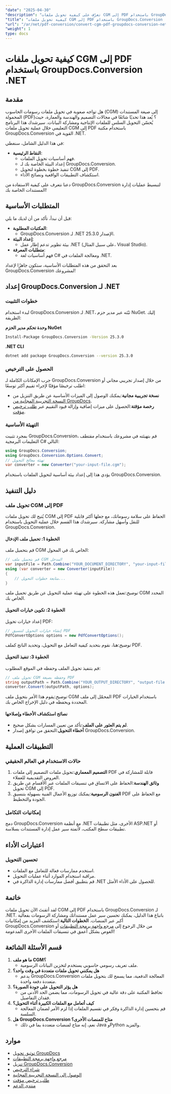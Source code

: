 ```yaml
---
"date": "2025-04-30"
"description": "تعرّف على كيفية تحويل ملفات CGM إلى PDF باستخدام GroupDocs.Conversion لـ .NET، مما يُحسّن الإنتاجية في مجالي التصميم والهندسة. اتبع هذا الدليل خطوة بخطوة لسهولة التنفيذ."
"title": "كيفية تحويل ملفات CGM إلى PDF باستخدام GroupDocs.Conversion .NET لمشاركة المستندات بسلاسة"
"url": "/ar/net/pdf-conversion/convert-cgm-pdf-groupdocs-conversion-net/"
"weight": 1
type: docs
---
```

# كيفية تحويل ملفات CGM إلى PDF باستخدام GroupDocs.Conversion .NET
## مقدمة
هل تواجه صعوبة في تحويل ملفات رسومات الحاسوب (CGM) إلى صيغة المستندات المحمولة (PDF)؟ يُعد هذا تحديًا شائعًا في مجالات التصميم والهندسة والعمارة، حيث يُحسّن التحويل السلس للملفات الإنتاجية ومشاركة البيانات. سيرشدك هذا البرنامج التعليمي خلال عملية تحويل ملفات CGM إلى PDF باستخدام مكتبة GroupDocs.Conversion القوية في .NET.

في هذا الدليل الشامل، سنغطي:
- **النقاط الرئيسية**:
  - فهم أساسيات تحويل الملفات.
  - إعداد البيئة الخاصة بك لـ GroupDocs.Conversion.
  - تنفيذ خطوة بخطوة لتحويل CGM إلى PDF.
  - استكشاف التطبيقات الواقعية ونصائح الأداء.

دعنا نتعرف على كيفية الاستفادة من GroupDocs.Conversion لتبسيط عمليات إدارة المستندات الخاصة بك!
## المتطلبات الأساسية
قبل أن نبدأ، تأكد من أن لديك ما يلي:
- **المكتبات المطلوبة**:
  - GroupDocs.Conversion لـ .NET الإصدار 25.3.0.
- **إعداد البيئة**:
  - بيئة تطوير تدعم إطار عمل .NET (على سبيل المثال، Visual Studio).
- **متطلبات المعرفة**:
  - فهم أساسيات لغة C# ومعالجة الملفات في .NET.

بعد التحقق من هذه المتطلبات الأساسية، ستكون جاهزًا لإعداد GroupDocs.Conversion لمشروعك!
## إعداد GroupDocs.Conversion لـ .NET
### خطوات التثبيت
لبدء استخدام GroupDocs.Conversion لـ .NET، ثبّته عبر مدير حزم NuGet. إليك الطريقة:

**وحدة تحكم مدير الحزم NuGet**
```bash
Install-Package GroupDocs.Conversion -Version 25.3.0
```

**.NET CLI**
```bash
dotnet add package GroupDocs.Conversion --version 25.3.0
```
### الحصول على الترخيص
جرب الإمكانات الكاملة لـ GroupDocs.Conversion من خلال إصدار تجريبي مجاني أو اطلب ترخيصًا مؤقتًا لإجراء تقييم أكثر توسعًا:
- **نسخة تجريبية مجانية**:يمكنك الوصول إلى الميزات الأساسية عن طريق التنزيل من [النسخة التجريبية المجانية من GroupDocs](https://releases.groupdocs.com/conversion/net/).
- **رخصة مؤقتة**:الحصول على ميزات إضافية وإزالة قيود التقييم عبر [طلب ترخيص مؤقت](https://purchase.groupdocs.com/temporary-license/).
### التهيئة الأساسية
بمجرد تثبيت GroupDocs.Conversion، قم بتهيئته في مشروعك باستخدام مقتطف التعليمات البرمجية C# التالي:
```csharp
using GroupDocs.Conversion;
using GroupDocs.Conversion.Options.Convert;
// تهيئة معالج التحويل
var converter = new Converter("your-input-file.cgm");
```
يؤدي هذا إلى إعداد بيئة أساسية لتحويل الملفات باستخدام GroupDocs.Conversion.
## دليل التنفيذ
### تحويل ملف CGM إلى PDF
يُتيح لك تحويل ملفات CGM إلى PDF الحفاظ على سلامة رسوماتك، مع جعلها أكثر قابلية للنقل وأسهل مشاركة. سيرشدك هذا القسم خلال عملية التحويل باستخدام GroupDocs.Conversion.
#### الخطوة 1: تحميل ملف الإدخال
قم بتحميل ملف CGM الخاص بك في المحول:
```csharp
// قم بتحميل ملف CGM المدخل
var inputFile = Path.Combine("YOUR_DOCUMENT_DIRECTORY", "your-input-file.cgm");
using (var converter = new Converter(inputFile))
{
    // متابعة خطوات التحويل...
}
```
*توضيح*:تعمل هذه الخطوة على تهيئة عملية التحويل عن طريق تحميل ملف CGM المحدد الخاص بك.
#### الخطوة 2: تكوين خيارات التحويل
إعداد خيارات تحويل PDF:
```csharp
// إنشاء خيارات التحويل لتنسيق PDF
PdfConvertOptions options = new PdfConvertOptions();
```
*توضيح*:هنا، نقوم بتحديد كيفية التعامل مع التحويل، وتحديد الناتج كملف PDF.
#### الخطوة 3: تنفيذ التحويل
قم بتنفيذ تحويل الملف وحفظه في الموقع المطلوب:
```csharp
// تحويل ملف CGM وحفظه بصيغة PDF
string outputPath = Path.Combine("YOUR_OUTPUT_DIRECTORY", "output-file.pdf");
converter.Convert(outputPath, options);
```
*توضيح*:يقوم هذا الأمر بتحويل ملف CGM المحمّل إلى ملف PDF باستخدام الخيارات المحددة ويحفظه في دليل الإخراج الخاص بك.
#### نصائح استكشاف الأخطاء وإصلاحها
- **لم يتم العثور على الملف**:تأكد من تعيين المسارات بشكل صحيح.
- **أخطاء التحويل**:التحقق من توافق إصدار GroupDocs.Conversion.
## التطبيقات العملية
### حالات الاستخدام في العالم الحقيقي
1. **التصميم المعماري**:تحويل ملفات التصميم إلى ملفات PDF قابلة للمشاركة في العروض التقديمية للعملاء.
2. **وثائق الهندسة**:الحفاظ على الاتساق في تنسيقات الملفات عبر الأقسام عن طريق تحويل CGM إلى PDF.
3. **الفنون الرسومية**:يمكنك توزيع الأعمال الفنية بسهولة بتنسيق PDF مع الحفاظ على الجودة والتخطيط.
### إمكانيات التكامل
دمج GroupDocs.Conversion مع أنظمة .NET الأخرى، مثل تطبيقات ASP.NET أو تطبيقات سطح المكتب، لأتمتة سير عمل إدارة المستندات بسلاسة.
## اعتبارات الأداء
### تحسين التحويل
- استخدم ممارسات فعالة للتعامل مع الملفات.
- مراقبة استخدام الموارد أثناء عمليات التحويل.
- قم بتطبيق أفضل ممارسات إدارة الذاكرة في .NET للحصول على الأداء الأمثل.
## خاتمة
لقد أتقنتَ الآن تحويل ملفات CGM إلى PDF باستخدام GroupDocs.Conversion لـ .NET. باتباع هذا الدليل، يمكنك تحسين سير عمل مستنداتك ومشاركة الرسومات بفعالية أكبر عبر المنصات.
**الخطوات التالية**:استكشف المزيد من إمكانيات GroupDocs.Conversion من خلال الرجوع إلى [مرجع واجهة برمجة التطبيقات](https://reference.groupdocs.com/conversion/net/) أو الغوص بشكل أعمق في تنسيقات الملفات الأخرى المدعومة!
## قسم الأسئلة الشائعة
1. **ما هو ملف CGM؟**
   - ملف تعريف رسومي حاسوبي يستخدم لتخزين البيانات الرسومية.
2. **هل يمكنني تحويل ملفات متعددة في وقت واحد؟**
   - يدعم GroupDocs.Conversion المعالجة الدفعية، مما يسمح لك بتحويل ملفات متعددة دفعة واحدة.
3. **هل يؤثر التحويل على جودة الصورة؟**
   - تحافظ المكتبة على دقة عالية في تحويل الرسومات، مما يضمن الحد الأدنى من فقدان التفاصيل.
4. **كيف أتعامل مع الملفات الكبيرة أثناء التحويل؟**
   - قم بتحسين إدارة الذاكرة وفكر في تقسيم الملفات إذا لزم الأمر لضمان المعالجة السلسة.
5. **هل GroupDocs.Conversion متاح للمنصات الأخرى؟**
   - نعم، إنه متاح لمنصات متعددة بما في ذلك Java وPython والمزيد.
## موارد
- [توثيق تحويل GroupDocs](https://docs.groupdocs.com/conversion/net/)
- [مرجع واجهة برمجة التطبيقات](https://reference.groupdocs.com/conversion/net/)
- [تنزيل GroupDocs.Conversion](https://releases.groupdocs.com/conversion/net/)
- [شراء الترخيص](https://purchase.groupdocs.com/buy)
- [الوصول إلى النسخة التجريبية المجانية](https://releases.groupdocs.com/conversion/net/)
- [طلب ترخيص مؤقت](https://purchase.groupdocs.com/temporary-license/)
- [منتدى الدعم](https://forum.groupdocs.com/c/conversion/10)